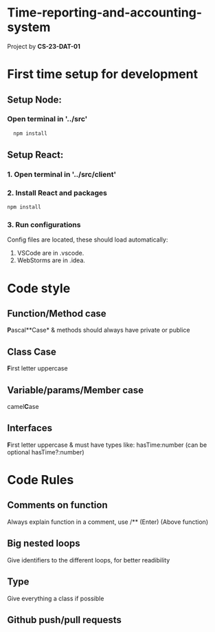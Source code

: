 # Time-reporting-and-accounting-system
Project by **CS-23-DAT-01**

# First time setup for development
## Setup Node:
### Open terminal in '../src'
```bash
  npm install
```
## Setup React:
### 1. Open terminal in '../src/client' 
### 2. Install React and packages
```bash
npm install
```

### 3. Run configurations
Config files are located, these should load automatically:
1. VSCode are in .vscode.
2. WebStorms are in .idea.

# Code style
## Function/Method case
**P**ascal**Case* & methods should always have private or publice
## Class Case
**F**irst letter uppercase
## Variable/params/Member case
camel**C**ase
## Interfaces
**F**irst letter uppercase & must have types like: hasTime:number (can be optional hasTime?:number)

# Code Rules
## Comments on function
Always explain function in a comment, use /** (Enter) (Above function)
## Big nested loops
Give identifiers to the different loops, for better readibility
## Type
Give everything a class if possible
## Github push/pull requests

